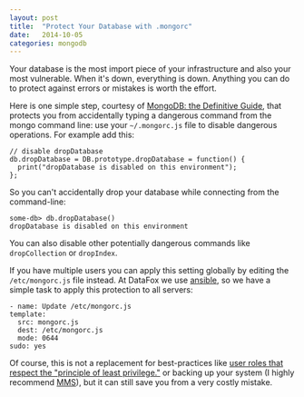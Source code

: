 ```yaml
---
layout: post
title:  "Protect Your Database with .mongorc"
date:   2014-10-05
categories: mongodb
---
```


Your database is the most import piece of your infrastructure and also your most vulnerable.  When it's down, everything is down.  Anything you can do to protect against errors or mistakes is worth the effort.

Here is one simple step, courtesy of [MongoDB: the Definitive Guide](http://shop.oreilly.com/product/0636920001096.do), that protects you from accidentally typing a dangerous command from the mongo command line: use your `~/.mongorc.js` file to disable dangerous operations.  For example add this:

    // disable dropDatabase
    db.dropDatabase = DB.prototype.dropDatabase = function() {
      print("dropDatabase is disabled on this environment");
    };

So you can't accidentally drop your database while connecting from the command-line:

    some-db> db.dropDatabase()
    dropDatabase is disabled on this environment

You can also disable other potentially dangerous commands like `dropCollection` or `dropIndex`.

If you have multiple users you can apply this setting globally by editing the `/etc/mongorc.js` file instead.  At DataFox we use [ansible](http://www.ansible.com/), so we have a simple task to apply this protection to all servers:

    - name: Update /etc/mongorc.js
    template:
      src: mongorc.js
      dest: /etc/mongorc.js
      mode: 0644
    sudo: yes

Of course, this is not a replacement for best-practices like [user roles that respect the "principle of least privilege."](http://docs.mongodb.org/manual/core/security-introduction/#role-based-access-control) or backing up your system (I highly recommend [MMS](https://mms.mongodb.com/)), but it can still save you from a very costly mistake.
